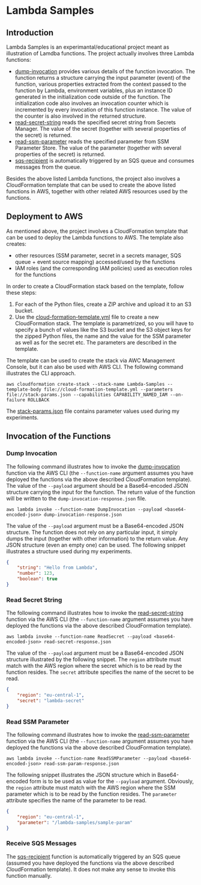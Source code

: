 # Lambda Samples

## Introduction
Lambda Samples is an experimantal/educational project meant as illustration of Lamdba functions. The project actually involves three Lambda functions:
- [dump-invocation](./dump-invocation.py) provides various details of the function invocation. The function returns a structure carrying the input parameter (event) of the function, various properties extracted from the context passed to the function by Lambda, environment variables, plus an instance ID generated in the initialization code outside of the function. The initialization code also involves an invocation counter which is incremented by every invocation of this function instance. The value of the counter is also involved in the returned structure.
- [read-secret-string](./read-secret-string.py) reads the specified secret string from Secrets Manager. The value of the secret (together with several properties of the secret) is returned.
- [read-ssm-parameter](./read-ssm-parameter.py) reads the specified parameter from SSM Parameter Store. The value of the parameter (together with several properties of the secret) is returned.
- [sqs-recipient](./sqs-recipient.py) is automatically triggered by an SQS queue and consumes messages from the queue.

Besides the above listed Lambda functions, the project also involves a CloudFormation template that can be used to create the above listed functions in AWS, together with other related AWS resources used by the functions.

## Deployment to AWS
As mentioned above, the project involves a CloudFormation template that can be used to deploy the Lambda functions to AWS. The template also creates:
- other resources (SSM parameter, secret in a secrets manager, SQS queue + event source mapping) accessed/used by the functions
- IAM roles (and the corresponding IAM policies) used as execution roles for the functions

In order to create a CloudFormation stack based on the template, follow these steps:
1. For each of the Python files, create a ZIP archive and upload it to an S3 bucket.
2. Use the [cloud-formation-template.yml](./cloud-formation-template.yml) file to create a new CloudFormation stack. The template is parametrized, so you will have to specify a bunch of values like the S3 bucket and the S3 object keys for the zipped Python files, the name and the value for the SSM parameter as well as for the secret etc. The parameters are described in the template.

The template can be used to create the stack via AWC Management Console, but it can also be used with AWS CLI. The following command illustrates the CLI approach.
```
aws cloudformation create-stack --stack-name Lambda-Samples --template-body file://cloud-formation-template.yml --parameters file://stack-params.json --capabilities CAPABILITY_NAMED_IAM --on-failure ROLLBACK
```

The [stack-params.json](./stack-params.json) file contains parameter values used during my experiments.

## Invocation of the Functions

### Dump Invocation
The following command illustrates how to invoke the [dump-invocation](./dump-invocation.py) function via the AWS CLI (the `--function-name` argument assumes you have deployed the functions via the above described CloudFormation template). The value of the `--payload` argument should be a Base64-encoded JSON structure carrying the input for the function. The return value of the function will be written to the `dump-invocation-response.json` file.
```
aws lambda invoke --function-name DumpInvocation --payload <base64-encoded-json> dump-invocation-response.json
```

The value of the `--payload` argument must be a Base64-encoded JSON structure. The function does not rely on any particular input, it simply dumps the input (together with other information) to the return value. Any JSON structure (even an empty one) can be used. The following snippet illustrates a structure used during my experiments.
```json
{
    "string": "Hello from Lambda",
    "number": 123,
    "boolean": true
}
```

### Read Secret String
The following command illustrates how to invoke the [read-secret-string](./read-secret-string.py) function via the AWS CLI (the `--function-name` argument assumes you have deployed the functions via the above described CloudFormation template).
```
aws lambda invoke --function-name ReadSecret --payload <base64-encoded-json> read-secret-response.json
```

The value of the `--payload` argument must be a Base64-encoded JSON structure illustrated by the following snippet. The `region` attribute must match with the AWS region where the secret which is to be read by the function resides. The `secret` attribute specifies the name of the secret to be read.
```json
{
    "region": "eu-central-1",
    "secret": "lambda-secret"
}
```

### Read SSM Parameter
The following command illustrates how to invoke the [read-ssm-parameter](./read-ssm-parameter.py) function via the AWS CLI (the `--function-name` argument assumes you have deployed the functions via the above described CloudFormation template).
```
aws lambda invoke --function-name ReadSSMParameter --payload <base64-encoded-json> read-ssm-param-response.json
```

The following snippet illustrates the JSON structure which in Base64-encoded form is to be used as value for the `--payload` argument. Obviously, the `region` attribute must match with the AWS region where the SSM parameter which is to be read by the function resides. The `parameter` attribute specifies the name of the parameter to be read.
```json
{
    "region": "eu-central-1",
    "parameter": "/lambda-samples/sample-param"
}
```

### Receive SQS Messages
The [sqs-recipient](./sqs-recipient.py) function is automatically triggered by an SQS queue (assumed you have deployed the functions via the above described CloudFormation template). It does not make any sense to invoke this function manually.
